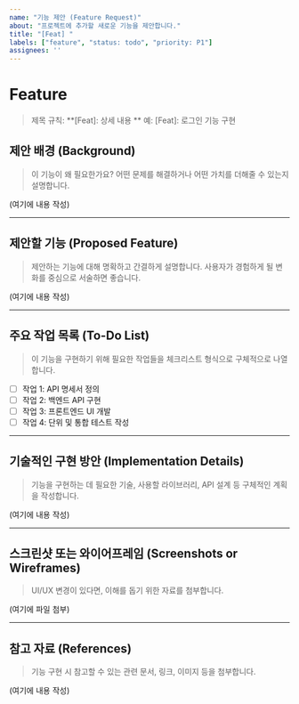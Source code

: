 ```yaml
---
name: "기능 제안 (Feature Request)"
about: "프로젝트에 추가할 새로운 기능을 제안합니다."
title: "[Feat] "
labels: ["feature", "status: todo", "priority: P1"]
assignees: ''
---
```


# Feature
> 제목 규칙: **[Feat]: 상세 내용 ** 예: [Feat]: 로그인 기능 구현

## 제안 배경 (Background)
> 이 기능이 왜 필요한가요? 어떤 문제를 해결하거나 어떤 가치를 더해줄 수 있는지 설명합니다.

(여기에 내용 작성)

---

## 제안할 기능 (Proposed Feature)
> 제안하는 기능에 대해 명확하고 간결하게 설명합니다. 사용자가 경험하게 될 변화를 중심으로 서술하면 좋습니다.

(여기에 내용 작성)

---

## 주요 작업 목록 (To-Do List)
> 이 기능을 구현하기 위해 필요한 작업들을 체크리스트 형식으로 구체적으로 나열합니다.
- [ ] 작업 1: API 명세서 정의
- [ ] 작업 2: 백엔드 API 구현
- [ ] 작업 3: 프론트엔드 UI 개발
- [ ] 작업 4: 단위 및 통합 테스트 작성

---

## 기술적인 구현 방안 (Implementation Details)
> 기능을 구현하는 데 필요한 기술, 사용할 라이브러리, API 설계 등 구체적인 계획을 작성합니다.

(여기에 내용 작성)

---

## 스크린샷 또는 와이어프레임 (Screenshots or Wireframes)
> UI/UX 변경이 있다면, 이해를 돕기 위한 자료를 첨부합니다.

(여기에 파일 첨부)

---

## 참고 자료 (References)
> 기능 구현 시 참고할 수 있는 관련 문서, 링크, 이미지 등을 첨부합니다.

(여기에 내용 작성)

